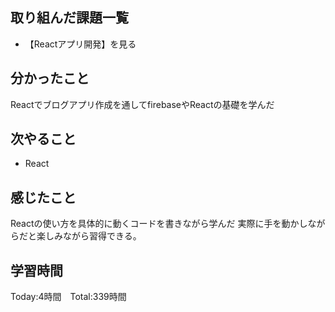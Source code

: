 ## 取り組んだ課題一覧

- 【Reactアプリ開発】を見る


## 分かったこと

Reactでブログアプリ作成を通してfirebaseやReactの基礎を学んだ


## 次やること　

- React


## 感じたこと

Reactの使い方を具体的に動くコードを書きながら学んだ
実際に手を動かしながらだと楽しみながら習得できる。


## 学習時間

Today:4時間　Total:339時間
